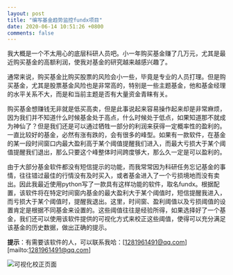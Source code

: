 ```yaml
---
layout: post
title: "编写基金趋势监控fundx项目"
date: 2020-06-14 10:51:26 +0800
comments: false
---
```


我大概是一个不太用心的底层科研人员吧。小一年购买基金赚了几万元，尤其是最近购买基金的高额利润，使我对基金的研究越来越感兴趣了。

通常来说，购买基金比购买股票的风险会小一些，毕竟是专业的人员打理。但是购买基金，尤其是股票基金风险也是非常高的，特别是一些主题基金，他和基金经理的水平关系不大，而是和当前主题是否有大量资金青睐有关。

购买基金想赚钱无非就是低买高卖，但是此事说起来容易操作起来却是非常麻烦，因为我们并不知道什么时候基金处于高点，什么时候处于低点，如果知道那不就成为神仙了？但是我们还是可以通过牺牲一部分的利润来获得一定概率性的盈利的。一直比较好的基金，必然有涨有跌的，会有很多的峰型。如果有一款软件，在基金的某一段时间窗口内最大盈利高于某个阈值提醒我们进入，而最大亏损大于某个阈值提醒我们退出，那么只要这个峰整体时间跨度够大，那么久一定是可以盈利的。

由于大部分基金软件都没有短信提示的功能，而我常常因为科研任务忘记基金的事情，往往错过最佳的行情没有及时买入，或者基金进入了一个亏损境地而没有卖出。因此我最近使用python写了一款具有这样功能的软件，取名fundx。根据配置，该软件将在特定时间窗内基金的最大盈利大于某个阈值时，短信提醒我进入，而亏损大于某个阈值时，提醒我退出。这里，时间窗、盈利阈值以及亏损阈值的设置肯定是根据不同基金来设置的。这些阈值往往是经验所得，如果选择好了一个基金，我们还可以使用该软件提供的可视化方式来校正这些阈值，使得可以充分满足该基金的历史数据，做出正确的提示。

**提示**：有需要该软件的人，可以联系我哈：[1281961491@qq.com][mailto:1281961491@qq.com]

![可视化校正页面](https://jekyll-1251110281.file.myqcloud.com/images/fund_float_window_20200614_compressed_masked.jpg)
